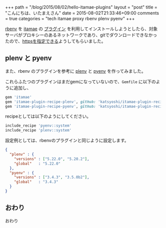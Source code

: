 +++
path = "/blog/2015/08/02/hello-itamae-plugins"
layout = "post"
title = "こんにちは、いたまえさん"
date = 2015-08-02T21:33:46+09:00
comments = true
categories = "tech itamae proxy rbenv plenv pyenv"
+++

[rbenv](https://github.com/sstephenson/rbenv) を [itamae](https://github.com/itamae-kitchen/itamae) の [プラグイン](https://github.com/k0kubun/itamae-plugin-recipe-rbenv) を利用してインストールしようとしたら、対象サーバがプロキシーのあるネットワークであり、gitでダウンロードできなかったので、[httpsを指定できる](https://github.com/k0kubun/itamae-plugin-recipe-rbenv/pull/9)ようしてもらいました。

## plenv と pyenv
また、rbenv のプラグインを参考に [plenv](https://github.com/katsyoshi/itamae-plugin-recipe-plenv) と [pyenv](https://github.com/katsyoshi/itamae-plugin-recipe-pyenv) を作ってみました。

これらふたつのプラグインはまだgemになっていないので、`Gemfile` に以下のように追加し、

```ruby
gem 'itamae'
gem 'itamae-plugin-recipe-plenv', github: 'katsyoshi/itamae-plugin-recipe-plenv'
gem 'itamae-plugin-recipe-pyenv', github: 'katsyoshi/itamae-plugin-recipe-pyenv'
```

recipeとしては以下のようにしてください。

```ruby recipe.rb
include_recipe 'pyenv::system'
include_recipe 'plenv::system'
```

設定例としては、rbenvのプラグインと同じように設定します。

```json
{
  "plenv" : {
    "versions" : ["5.22.0", "5.20.2"],
    "global"   : "5.22.0"
  },
  "pyenv" : {
    "versions" : ["3.4.3", "3.5.0b2"],
    "global"   : "3.4.3"
  }
}
```

## おわり

おわり
